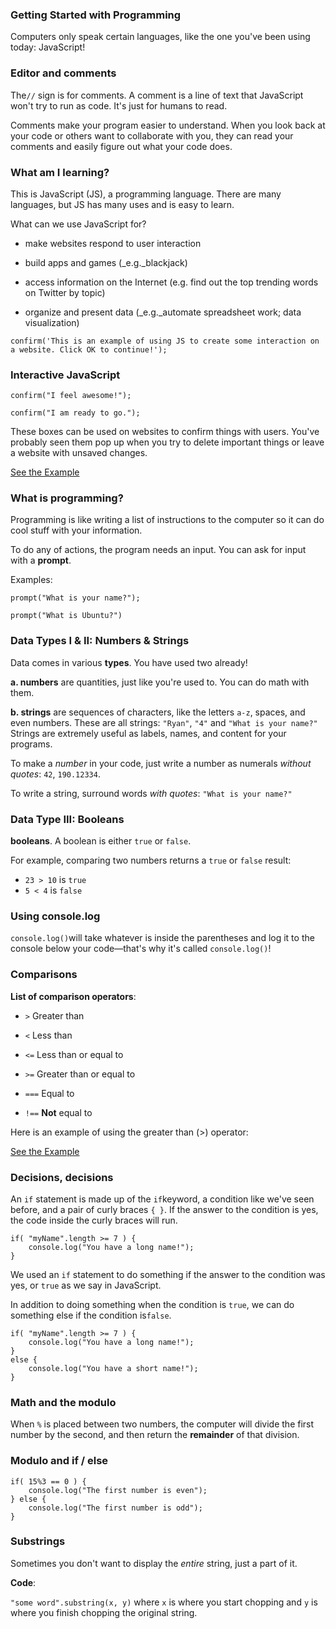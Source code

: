 ### Getting Started with Programming

Computers only speak certain languages, like the one you've been using today: JavaScript!

### Editor and comments

The`//` sign is for comments. A comment is a line of text that JavaScript won't try to run as code. It's just for humans to read.

Comments make your program easier to understand. When you look back at your code or others want to collaborate with you, they can read your comments and easily figure out what your code does.

### What am I learning?

This is JavaScript \(JS\), a programming language. There are many languages, but JS has many uses and is easy to learn.

What can we use JavaScript for?

* make websites respond to user interaction

* build apps and games \(\_e.g.\_blackjack\)

* access information on the Internet \(e.g. find out the top trending words on Twitter by topic\)

* organize and present data \(\_e.g.\_automate spreadsheet work; data visualization\)


`confirm('This is an example of using JS to create some interaction on a website. Click OK to continue!');`

### Interactive JavaScript

`confirm("I feel awesome!");`

`confirm("I am ready to go.");`

These boxes can be used on websites to confirm things with users. You've probably seen them pop up when you try to delete important things or leave a website with unsaved changes.

[See the Example](https://denishromenko.gitbooks.io/codeacademy_doc/content/js/get_started/ex1.html)

### **What is programming?**

Programming is like writing a list of instructions to the computer so it can do cool stuff with your information.

To do any of actions, the program needs an input. You can ask for input with a **prompt**.

Examples:

`prompt("What is your name?");`

`prompt("What is Ubuntu?")`

### **Data Types I & II: Numbers & Strings**

Data comes in various **types**. You have used two already!

**a. numbers** are quantities, just like you're used to. You can do math with them.

**b. strings** are sequences of characters, like the letters `a-z`, spaces, and even numbers. These are all strings: `"Ryan"`, `"4"` and `"What is your name?"` Strings are extremely useful as labels, names, and content for your programs.

To make a _number_ in your code, just write a number as numerals _without quotes_: `42`, `190.12334`.

To write a string, surround words _with quotes_: `"What is your name?"`

### **Data Type III: Booleans**

**booleans**. A boolean is either `true` or `false`.

For example, comparing two numbers returns a `true` or `false` result:

* `23 > 10` is `true`
* `5 < 4` is `false`

### **Using console.log**

`console.log()`will take whatever is inside the parentheses and log it to the console below your code—that's why it's called `console.log()`!

### **Comparisons**

**List of comparison operators**:

* `>` Greater than

* `<` Less than

* `<=` Less than or equal to

* `>=` Greater than or equal to

* `===` Equal to

* `!==` **Not** equal to


Here is an example of using the greater than \(&gt;\) operator:

[See the Example](https://denishromenko.gitbooks.io/codeacademy_doc/content/js/get_started/ex2.html)

### **Decisions, decisions**

An `if` statement is made up of the `if`keyword, a condition like we've seen before, and a pair of curly braces `{ }`. If the answer to the condition is yes, the code inside the curly braces will run.

```
if( "myName".length >= 7 ) {
    console.log("You have a long name!");
}
```

We used an `if` statement to do something if the answer to the condition was yes, or `true` as we say in JavaScript.

In addition to doing something when the condition is `true`, we can do something else if the condition is`false`.

```
if( "myName".length >= 7 ) {
    console.log("You have a long name!");
}
else {
    console.log("You have a short name!");  
}
```

### **Math and the modulo**

When `%` is placed between two numbers, the computer will divide the first number by the second, and then return the **remainder** of that division.

### **Modulo and if \/ else**

```
if( 15%3 == 0 ) {
    console.log("The first number is even");
} else {
    console.log("The first number is odd");
}
```

### **Substrings**

Sometimes you don't want to display the _entire_ string, just a part of it.

**Code**:

`"some word".substring(x, y)` where `x` is where you start chopping and `y` is where you finish chopping the original string.



